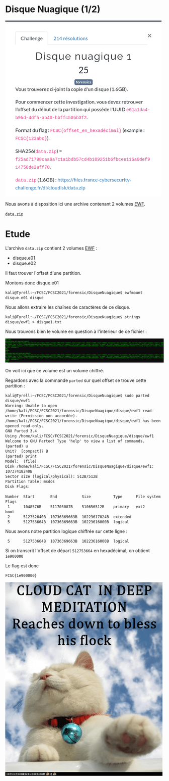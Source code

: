# Disque Nuagique (1/2)

![intro](assets/disquenuagique1.png)

Nous avons à disposition ici une archive contenant 2 volumes [EWF](https://en.wikipedia.org/wiki/EnCase).

[`data.zip`](ressources/data.zip)

# Etude

L'archive `data.zip` contient 2 volumes [EWF](https://en.wikipedia.org/wiki/EnCase) :

- disque.e01
- disque.e02

Il faut trouver l'offset d'une partition.

Montons donc disque.e01

```shell
kali@Tyrell:~/FCSC/FCSC2021/forensic/DisqueNuagique$ ewfmount disque.e01 disque
```

Nous allons extraire les chaînes de caractères de ce disque.

```shell
kali@Tyrell:~/FCSC/FCSC2021/forensic/DisqueNuagique$ strings disque/ewf1 > disque1.txt
```

Nous trouvons bien le volume en question à l'interieur de ce fichier :

![disque1](assets/disque1.png)

On voit ici que ce volume est un volume chiffré.

Regardons avec la commande `parted` sur quel offset se trouve cette partition :

```shell
kali@Tyrell:~/FCSC/FCSC2021/forensic/DisqueNuagique$ sudo parted disque/ewf1
Warning: Unable to open /home/kali/FCSC/FCSC2021/forensic/DisqueNuagique/disque/ewf1 read-write (Permission non accordée).  /home/kali/FCSC/FCSC2021/forensic/DisqueNuagique/disque/ewf1 has been opened read-only.
GNU Parted 3.4                                                            
Using /home/kali/FCSC/FCSC2021/forensic/DisqueNuagique/disque/ewf1
Welcome to GNU Parted! Type 'help' to view a list of commands.
(parted) u                                                                
Unit?  [compact]? B                                                       
(parted) print                                                            
Model:  (file)
Disk /home/kali/FCSC/FCSC2021/forensic/DisqueNuagique/disque/ewf1: 10737418240B
Sector size (logical/physical): 512B/512B
Partition Table: msdos
Disk Flags:

Number  Start       End           Size          Type      File system  Flags
 1      1048576B    511705087B    510656512B    primary   ext2         boot
 2      512752640B  10736369663B  10223617024B  extended
 5      512753664B  10736369663B  10223616000B  logical
```

Nous avons notre partition logique chiffrée sur cette ligne :

```shell
 5      512753664B  10736369663B  10223616000B  logical
```

Si on transcrit l'offset de départ `512753664` en hexadécimal, on obtient `1e900000`

Le flag est donc

```
FCSC{1e900000}
```

![lolcat](assets/lolcat.png)
